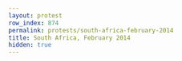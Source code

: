 ```yaml
---
layout: protest
row_index: 874
permalink: protests/south-africa-february-2014
title: South Africa, February 2014
hidden: true
---
```

